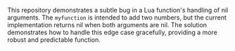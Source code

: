 This repository demonstrates a subtle bug in a Lua function's handling of nil arguments. The `myfunction` is intended to add two numbers, but the current implementation returns nil when both arguments are nil.  The solution demonstrates how to handle this edge case gracefully, providing a more robust and predictable function.